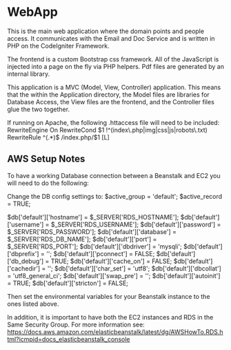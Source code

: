 # WebApp

This is the main web application where the domain points and people access. It communicates with the Email and Doc Service and is written in PHP on the CodeIgniter Framework.

The frontend is a custom Bootstrap css framework. All of the JavaScript is injected into a page on the fly via PHP helpers. Pdf files are generated by an internal library.

This application is a MVC (Model, View, Controller) application. This means that the within the Application directory, the Model files are libraries for Database Access, the View files are the frontend, and the Controller files glue the two together.

If running on Apache, the following .httaccess file will need to be included:
RewriteEngine On
RewriteCond $1 !^(index\.php|img|css|js|robots\.txt)
RewriteRule ^(.*)$ /index.php/$1 [L]

<h2>AWS Setup Notes</h2>
To have a working Database connection between a Beanstalk and EC2 you will need to do the following:

Change the DB config settings to:
$active_group = 'default';
$active_record = TRUE;

$db['default']['hostname'] = $_SERVER['RDS_HOSTNAME'];
$db['default']['username'] = $_SERVER['RDS_USERNAME'];
$db['default']['password'] = $_SERVER['RDS_PASSWORD'];
$db['default']['database'] = $_SERVER['RDS_DB_NAME'];
$db['default']['port'] = $_SERVER['RDS_PORT'];
$db['default']['dbdriver'] = 'mysqli';
$db['default']['dbprefix'] = '';
$db['default']['pconnect'] = FALSE;
$db['default']['db_debug'] = TRUE;
$db['default']['cache_on'] = FALSE;
$db['default']['cachedir'] = '';
$db['default']['char_set'] = 'utf8';
$db['default']['dbcollat'] = 'utf8_general_ci';
$db['default']['swap_pre'] = '';
$db['default']['autoinit'] = TRUE;
$db['default']['stricton'] = FALSE;

Then set the environmental variables for your Beanstalk instance to the ones listed above.

In addition, it is important to have both the EC2 instances and RDS in the Same Security Group. For more information see:
https://docs.aws.amazon.com/elasticbeanstalk/latest/dg/AWSHowTo.RDS.html?icmpid=docs_elasticbeanstalk_console
